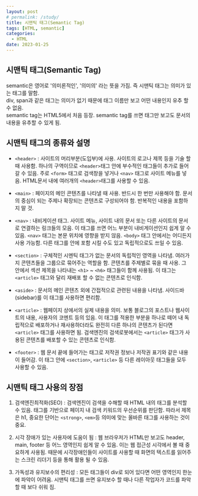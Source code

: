 ```yaml
---
layout: post
# permalink: /study/
title: 시맨틱 태그(Semantic Tag)
tags: [HTML, semantic]
categories:
  - HTML
date: 2023-01-25
---
```


## 시맨틱 태그(Semantic Tag)

semantic은 영어로 '의미론적인', '의미의' 라는 뜻을 가짐. 즉 시맨틱 태그는 의미가 있는 태그를 말함.  
div, span과 같은 태그는 의미가 없기 때문에 태그 이름만 보고 어떤 내용인지 유추 할 수 없음.  
semantic tag는 HTML5에서 처음 등장. semantic tag를 쓰면 태그만 보고도 문서의 내용을 유추할 수 있게 됨.

## 시맨틱 태그의 종류와 설명

- `<header>` : 사이트의 머리부분(도입부)에 사용. 사이트의 로고나 제목 등을 기술 할 때 사용함. 하나의 구역이므로 `<header>`태그 안에 부수적인 태그들이 추가로 들어 갈 수 있음. 주로 `<form>` 태그로 검색창을 넣거나 `<nav>` 태그로 사이트 메뉴를 넣음. HTML문서 내에 여러개의 `<header>`태그를 사용할 수 있음.

- `<main>` : 페이지의 메인 콘텐츠를 나타낼 때 사용. 반드시 한 번만 사용해야 함. 문서의 중심이 되는 주제나 확장되는 콘텐츠로 구성되어야 함. 반복적인 내용을 포함하지 말 것.

- `<nav>` : 내비게이션 태그. 사이트 메뉴, 사이트 내의 문서 또는 다른 사이트의 문서로 연결하는 링크들의 모음. 이 태그를 쓰면 어느 부분이 내비게이션인지 쉽게 알 수 있음. `<nav>` 태그는 본문 위치에 영향을 받지 않음. `<body>` 태그 안에서는 어디든지 사용 가능함. 다른 태그를 안에 포함 시킬 수도 있고 독립적으로도 쓰일 수 있음.

- `<section>` : 구체적인 시멘틱 태그가 없는 문서의 독립적인 영역을 나타냄. 여러가지 콘텐츠들을 그룹으로 묶어주는 역할을 함. 콘텐츠를 주제별로 묶을 때 사용. 그 안에서 섹션 제목을 나타내는 `<h1>` ~ `<h6>` 태그들이 함께 사용됨. 이 태그는 `<article>` 태그와 달리 재배포 할 수 없는 콘텐츠로 인식함.

- `<aside>` : 문서의 메인 콘텐츠 외에 간접적으로 관련된 내용을 나타냄. 사이드바(sidebar)를 이 태그를 사용하면 편리함.

- `<article>` : 웹페이지 상에서의 실제 내용을 의미. 보통 블로그의 포스트나 웹사이트의 내용, 사용자의 코멘트 등의 있음. 이 태그를 적용한 부분을 하나로 떼어 내 독립적으로 배포하거나 재사용하더라도 완전히 다른 하나의 콘텐츠가 된다면 `<article>` 태그를 사용하면 됨. 검색엔진의 검색로봇에서는 `<article>` 태그가 사용된 콘텐츠를 배포할 수 있는 콘텐츠로 인식함.

- `<footer>` : 웹 문서 끝에 들어가는 태그로 저작권 정보나 저작권 표기와 같은 내용이 들어감. 이 태그 안에 `<section>`, `<article>` 등 다른 레이아웃 태그들을 모두 사용할 수 있음.

## 시맨틱 태그 사용의 장점

1. 검색엔진최적화(SEO) : 검색엔진이 검색을 수해할 때 HTML 내의 태그를 분석할 수 있음. 태그를 기반으로 페이지 내 검색 키워드의 우선순위를 판단함. 따라서 제목은 h1, 중요한 단어는 `<strong>`, `<em>`등 의미에 맞는 올바른 태그를 사용하는 것이 중요.

2. 시각 장애가 있는 사용자에 도움이 됨 : 웹 브라우저가 HTML만 보고도 header, main, footer 등 어느 영역인지 쉽게 알 수 있음. 이는 웹 접근성 시각에서 볼 때 중요하게 사용됨. 때문에 시각장애인들이 사이트를 사용할 때 화면의 텍스트를 읽어주는 스크린 리더기 등을 통해 활용 될 수 있음.

3. 가독성과 유지보수의 편리성 : 모든 태그들이 div로 되어 있다면 어떤 영역인지 한눈에 파악이 어려움. 시맨틱 태그를 쓰면 유지보수 할 때나 다른 작업자가 코드를 파악할 때 보다 쉬워 짐.
